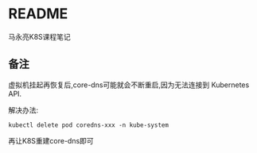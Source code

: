 # README

马永亮K8S课程笔记

## 备注

虚拟机挂起再恢复后,core-dns可能就会不断重启,因为无法连接到 Kubernetes API.

解决办法:

`kubectl delete pod coredns-xxx -n kube-system`

再让K8S重建core-dns即可